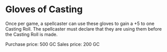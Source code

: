 # Gloves of Casting
Once per game, a spellcaster can use these gloves to gain a +5 to one Casting Roll. The spellcaster must declare that they are using them before the Casting Roll is made.

Purchase price: 500 GC
Sales price: 200 GC